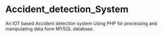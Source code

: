# Accident_detection_System
An IOT based Accident detection system Using PHP for processing and manipulating data form MYSQL database.

